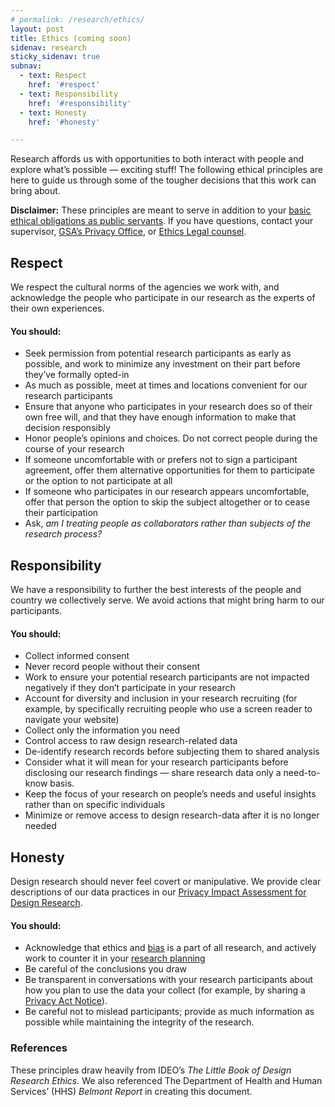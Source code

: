 ```yaml
---
# permalink: /research/ethics/
layout: post
title: Ethics (coming soon) 
sidenav: research
sticky_sidenav: true
subnav:
  - text: Respect
    href: '#respect'
  - text: Responsibility
    href: '#responsibility'
  - text: Honesty
    href: '#honesty'

---
```


Research affords us with opportunities to both interact with people and explore what’s possible — exciting stuff! The following ethical principles are here to guide us through some of the tougher decisions that this work can bring about. 

**Disclaimer:** These principles are meant to serve in addition to your [basic ethical obligations as public servants](https://www.justice.gov/ncfs/file/761076/download). If you have questions, contact your supervisor, [GSA’s Privacy Office](https://www.gsa.gov/reference/gsa-privacy-program), or [Ethics Legal counsel](https://www.gsa.gov/about-us/organization/office-of-general-counsel/ethics-legal-counsel).


## Respect

We respect the cultural norms of the agencies we work with, and acknowledge the people who participate in our research as the experts of their own experiences. 

#### You should:

- Seek permission from potential research participants as early as possible, and work to minimize any investment on their part before they’ve formally opted-in 
- As much as possible, meet at times and locations convenient for our research participants
- Ensure that anyone who participates in your research does so of their own free will, and that they have enough information to make that decision responsibly 
- Honor people’s opinions and choices. Do not correct people during the course of your research
- If someone uncomfortable with or prefers not to sign a participant agreement, offer them alternative opportunities for them to participate or the option to not participate at all
- If someone who participates in our research appears uncomfortable, offer that person the option to skip the subject altogether or to cease their participation
- Ask, *am I treating people as collaborators rather than subjects of the research process?*


## Responsibility

We have a responsibility to further the best interests of the people and country we collectively serve. We avoid actions that might bring harm to our participants.

#### You should:

- Collect informed consent
- Never record people without their consent
- Work to ensure your potential research participants are not impacted negatively if they don’t participate in your research
- Account for diversity and inclusion in your research recruiting (for example, by specifically recruiting people who use a screen reader to navigate your website)
- Collect only the information you need
- Control access to raw design research-related data
- De-identify research records before subjecting them to shared analysis
- Consider what it will mean for your research participants before disclosing our research findings — share research data only a need-to-know basis. 
- Keep the focus of your research on people’s needs and useful insights rather than on specific individuals
- Minimize or remove access to design research-data after it is no longer needed


## Honesty

Design research should never feel covert or manipulative. We provide clear descriptions of our data practices in our [Privacy Impact Assessment for Design Research](https://www.gsa.gov/cdnstatic/20181022%20-%20Design%20Research%20PIA_posted%20version.pdf).

#### You should:

- Acknowledge that ethics and [bias](https://github.com/18F/ux-guide/blob/master/_pages/research/bias.md) is a part of all research, and actively work to counter it in your [research planning](#)
- Be careful of the conclusions you draw
- Be transparent in conversations with your research participants about how you plan to use the data your collect (for example, by sharing a [Privacy Act Notice](https://www.gsa.gov/reference/gsa-privacy-program/privacy-act-statement-for-design-research)). 
- Be careful not to mislead participants; provide as much information as possible while maintaining the integrity of the research. 

### References

These principles draw heavily from IDEO’s *The Little Book of Design Research Ethics.* We also referenced The Department of Health and Human Services’ (HHS) *Belmont Report* in creating this document.
